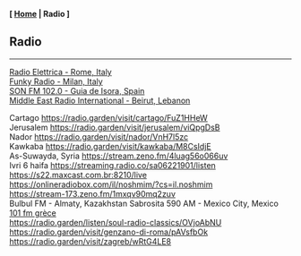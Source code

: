 <link href="../style.css" rel="stylesheet"></link>

**[ [Home](../index.html) | Radio ]**

## Radio

---

[Radio Elettrica - Rome, Italy](https://radio.garden/listen/radio-elettrica/KCB0neow)  
[Funky Radio - Milan, Italy](https://radio.garden/listen/funky-radio/1GcYiXuJ)  
[SON FM 102.0 - Guia de Isora, Spain](https://radio.serviciosderadio.com/listen/sonfmlasalsera/radio.aac)  
[Middle East Radio International - Beirut, Lebanon](https://radio.garden/listen/middle-east-radio-international/I4dWP6l0)  

Cartago https://radio.garden/visit/cartago/FuZ1HHeW  
Jerusalem https://radio.garden/visit/jerusalem/viQpgDsB  
Nador https://radio.garden/visit/nador/VnH7l5zc  
Kawkaba https://radio.garden/visit/kawkaba/M8CsIdjE  
As-Suwayda, Syria https://stream.zeno.fm/4luag56o066uv  
Ivri 6 haifa https://streaming.radio.co/sa06221901/listen  
https://s22.maxcast.com.br:8210/live  
https://onlineradiobox.com/il/noshmim/?cs=il.noshmim  
https://stream-173.zeno.fm/1mxqv90mq2zuv  
Bulbul FM - Almaty, Kazakhstan
Sabrosita 590 AM - Mexico City, Mexico
[101 fm grèce](https://azuralive.streams.ovh/radio/8190/radio.mp3?1615372278)  
https://radio.garden/listen/soul-radio-classics/OVjoAbNU  
https://radio.garden/visit/genzano-di-roma/pAVsfbOk  
https://radio.garden/visit/zagreb/wRtG4LE8  

<!--
https://fmstream.org  
https://www.listenlive.nl  
https://goldfm.fr/  
https://www.radio.fr/  
https://xfm.neocities.org/  
-->

<br/>



